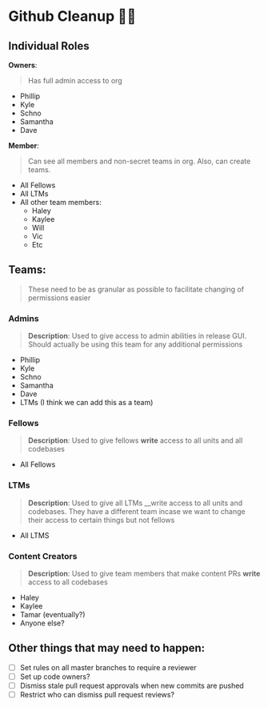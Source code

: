 # Github Cleanup 🐙😸

## Individual Roles

__Owners__: 
> Has full admin access to org

- Phillip 
- Kyle
- Schno
- Samantha
- Dave

__Member__: 
> Can see all members and non-secret teams in org. Also, can create teams.
- All Fellows
- All LTMs
- All other team members:
  - Haley
  - Kaylee
  - Will
  - Vic 
  - Etc

## Teams:
> These need to be as granular as possible to facilitate changing of permissions easier
### Admins 
> __Description__: Used to give access to admin abilities in release GUI. Should actually be using this team for any additional permissions
  - Phillip 
  - Kyle
  - Schno
  - Samantha
  - Dave
  - LTMs (I think we can add this as a team)

### Fellows
> __Description__: Used to give fellows __write__ access to all units and all codebases
- All Fellows

### LTMs
> __Description__: Used to give all LTMs __write access to all units and codebases. They have a different team incase we want to change their access to certain things but not fellows
- All LTMS

### Content Creators
> __Description__: Used to give team members that make content PRs __write__ access to all codebases
- Haley 
- Kaylee
- Tamar (eventually?)
- Anyone else?

## Other things that may need to happen: 
- [ ] Set rules on all master branches to require a reviewer
- [ ] Set up code owners? 
- [ ] Dismiss stale pull request approvals when new commits are pushed 
- [ ] Restrict who can dismiss pull request reviews?

